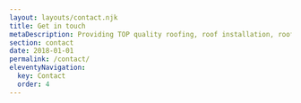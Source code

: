 ```yaml
---
layout: layouts/contact.njk
title: Get in touch
metaDescription: Providing TOP quality roofing, roof installation, roof replacement and roof repair services in New Jersey. Call today +1 (201) 673-5638 for a FREE Quote!
section: contact
date: 2018-01-01
permalink: /contact/
eleventyNavigation:
  key: Contact
  order: 4
---
```

